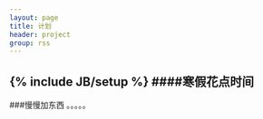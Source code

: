 ```yaml
---
layout: page
title: 计划
header: project
group: rss
---
```

{% include JB/setup %}
####寒假花点时间
-----------------
###慢慢加东西
。。。。。

